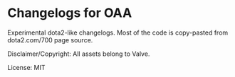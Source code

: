 # Changelogs for OAA
Experimental dota2-like changelogs.
Most of the code is copy-pasted from dota2.com/700 page source.

Disclaimer/Copyright: All assets belong to Valve.

License: MIT
